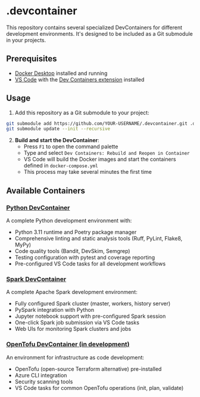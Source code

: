 # .devcontainer
This repository contains several specialized DevContainers for different development environments. It's designed to be included as a Git submodule in your projects.

## Prerequisites
- [Docker Desktop](https://www.docker.com/products/docker-desktop/) installed and running
- [VS Code](https://code.visualstudio.com/) with the [Dev Containers extension](https://marketplace.visualstudio.com/items?itemName=ms-vscode-remote.remote-containers) installed

## Usage
1. Add this repository as a Git submodule to your project:
```bash
git submodule add https://github.com/YOUR-USERNAME/.devcontainer.git .devcontainer
git submodule update --init --recursive
```

2. **Build and start the DevContainer**:
   - Press `F1` to open the command palette
   - Type and select `Dev Containers: Rebuild and Reopen in Container`
   - VS Code will build the Docker images and start the containers defined in `docker-compose.yml`
   - This process may take several minutes the first time

## Available Containers
### [Python DevContainer](./python)
A complete Python development environment with:

- Python 3.11 runtime and Poetry package manager
- Comprehensive linting and static analysis tools (Ruff, PyLint, Flake8, MyPy)
- Code quality tools (Bandit, DevSkim, Semgrep)
- Testing configuration with pytest and coverage reporting
- Pre-configured VS Code tasks for all development workflows

### [Spark DevContainer](./spark/)
A complete Apache Spark development environment:

- Fully configured Spark cluster (master, workers, history server)
- PySpark integration with Python
- Jupyter notebook support with pre-configured Spark session
- One-click Spark job submission via VS Code tasks
- Web UIs for monitoring Spark clusters and jobs

### [OpenTofu DevContainer (in development)](./opentofu)
An environment for infrastructure as code development:

- OpenTofu (open-source Terraform alternative) pre-installed
- Azure CLI integration
- Security scanning tools
- VS Code tasks for common OpenTofu operations (init, plan, validate)
